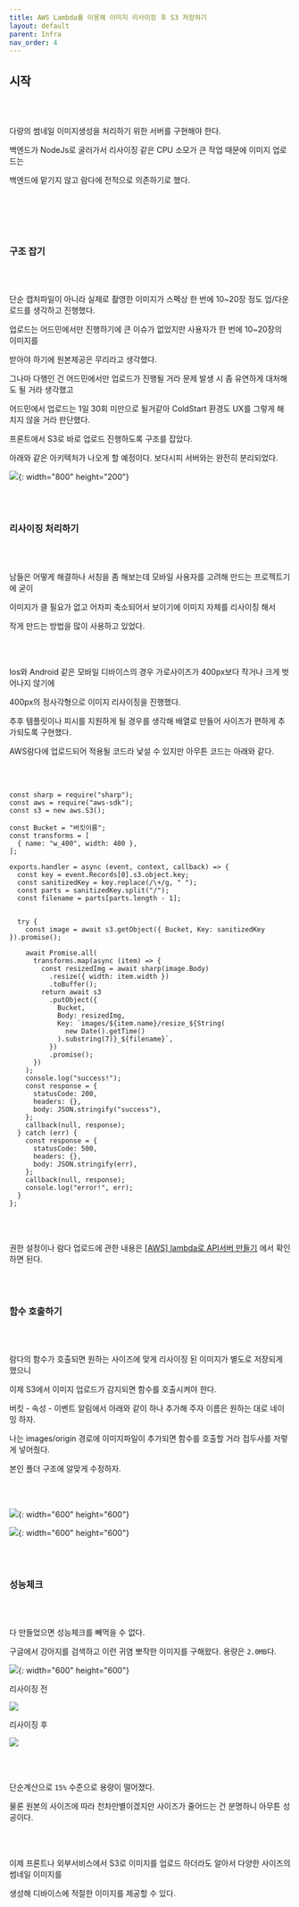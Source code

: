 ```yaml
---
title: AWS Lambda를 이용해 이미지 리사이징 후 S3 저장하기
layout: default
parent: Infra
nav_order: 4
---
```


## 시작

<br/><br/>

다량의 썸네일 이미지생성을 처리하기 위한 서버를 구현해야 한다.

백엔드가 NodeJs로 굴러가서 리사이징 같은 CPU 소모가 큰 작업 때문에 이미지 업로드는

백엔드에 맡기지 않고 람다에 전적으로 의존하기로 했다.

<br/><br/><br/><br/>

### 구조 잡기

<br/><br/>

단순 캡처파일이 아니라 실제로 촬영한 이미지가 스펙상 한 번에 10~20장 정도 업/다운로드를 생각하고 진행했다.

업로드는 어드민에서만 진행하기에 큰 이슈가 없었지만 사용자가 한 번에 10~20장의 이미지를

받아야 하기에 원본제공은 무리라고 생각했다.

그나마 다행인 건 어드민에서만 업로드가 진행될 거라 문제 발생 시 좀 유연하게 대처해도 될 거라 생각했고

어드민에서 업로드는 1일 30회 미만으로 될거같아 ColdStart 환경도 UX를 그렇게 해치지 않을 거라 판단했다.

프론트에서 S3로 바로 업로드 진행하도록 구조를 잡았다.

아래와 같은 아키텍처가 나오게 할 예정이다. 보다시피 서버와는 완전히 분리되었다.

![](https://img1.daumcdn.net/thumb/R1280x0/?scode=mtistory2&fname=https%3A%2F%2Fblog.kakaocdn.net%2Fdn%2FchYcV1%2FbtrXHCaWVMB%2FERkK5uhKVhtrozK4AfUBXk%2Fimg.png){: width="800" height="200"}

<br/><br/>

### 리사이징 처리하기

<br/><br/>

남들은 어떻게 해결하나 서칭을 좀 해보는데 모바일 사용자를 고려해 만드는 프로젝트기에 굳이

이미지가 클 필요가 없고 어차피 축소되어서 보이기에 이미지 자체를 리사이징 해서

작게 만드는 방법을 많이 사용하고 있었다.

<br/><br/>

Ios와 Android 같은 모바일 디바이스의 경우 가로사이즈가 400px보다 작거나 크게 벗어나지 않기에

400px의 정사각형으로 이미지 리사이징을 진행했다.

추후 템플릿이나 피시를 지원하게 될 경우를 생각해 배열로 만들어 사이즈가 편하게 추가되도록 구현했다.

AWS람다에 업로드되어 적용될 코드라 낯설 수 있지만 아무튼 코드는 아래와 같다.

<br/><br/>

```
const sharp = require("sharp");
const aws = require("aws-sdk");
const s3 = new aws.S3();

const Bucket = "버킷이름";
const transforms = [
  { name: "w_400", width: 400 },
];

exports.handler = async (event, context, callback) => {
  const key = event.Records[0].s3.object.key;
  const sanitizedKey = key.replace(/\+/g, " ");
  const parts = sanitizedKey.split("/");
  const filename = parts[parts.length - 1];


  try {
    const image = await s3.getObject({ Bucket, Key: sanitizedKey }).promise();

    await Promise.all(
      transforms.map(async (item) => {
        const resizedImg = await sharp(image.Body)
          .resize({ width: item.width })
          .toBuffer();
        return await s3
          .putObject({
            Bucket,
            Body: resizedImg,
            Key: `images/${item.name}/resize_${String(
              new Date().getTime()
            ).substring(7)}_${filename}`,
          })
          .promise();
      })
    );
    console.log("success!");
    const response = {
      statusCode: 200,
      headers: {},
      body: JSON.stringify("success"),
    };
    callback(null, response);
  } catch (err) {
    const response = {
      statusCode: 500,
      headers: {},
      body: JSON.stringify(err),
    };
    callback(null, response);
    console.log("error!", err);
  }
};
```

<br/><br/>

권한 설정이나 람다 업로드에 관한 내용은 [[AWS] lambda로 API서버 만들기](https://bdev.tistory.com/26) 에서 확인하면 된다.

<br/><br/>

### 함수 호출하기

<br/><br/>

람다의 함수가 호출되면 원하는 사이즈에 맞게 리사이징 된 이미지가 별도로 저장되게 했으니

이제 S3에서 이미지 업로드가 감지되면 함수를 호출시켜야 한다.

버킷 - 속성 - 이벤트 알림에서 아래와 같이 하나 추가해 주자 이름은 원하는 대로 네이밍 하자.

나는 images/origin 경로에 이미지파일이 추가되면 함수를 호출할 거라 접두사를 저렇게 넣어줬다.

본인 폴더 구조에 알맞게 수정하자.

<br/><br/>

![](https://img1.daumcdn.net/thumb/R1280x0/?scode=mtistory2&fname=https%3A%2F%2Fblog.kakaocdn.net%2Fdn%2FbRuIo7%2FbtrXLq7DYxT%2Fmq79btX8Nf2aA6DWOkIH2k%2Fimg.png){: width="600" height="600"}

![](https://img1.daumcdn.net/thumb/R1280x0/?scode=mtistory2&fname=https%3A%2F%2Fblog.kakaocdn.net%2Fdn%2FEsNSN%2FbtrXHCorIB1%2Fiai8SyIoie8O9hQhgq15p1%2Fimg.png){: width="600" height="600"}

<br/><br/>

### 성능체크

<br/><br/>

다 만들었으면 성능체크를 빼먹을 수 없다.

구글에서 강아지를 검색하고 이런 귀염 뽀작한 이미지를 구해왔다. 용량은 <code>2.0MB</code>다.

![](https://img1.daumcdn.net/thumb/R1280x0/?scode=mtistory2&fname=https%3A%2F%2Fblog.kakaocdn.net%2Fdn%2FBwGoa%2FbtrXHXFCjKF%2F6cpdPzy2LaKEJkJsaIQQv1%2Fimg.png){: width="600" height="600"}

리사이징 전

![](https://img1.daumcdn.net/thumb/R1280x0/?scode=mtistory2&fname=https%3A%2F%2Fblog.kakaocdn.net%2Fdn%2FbuGpuJ%2FbtrXIyyBRqP%2FrPDxxHUf8jzCNms179EKNk%2Fimg.png)

리사이징 후

![](https://img1.daumcdn.net/thumb/R1280x0/?scode=mtistory2&fname=https%3A%2F%2Fblog.kakaocdn.net%2Fdn%2FeqPR95%2FbtrXJWlty95%2Ft2iStn2AJkeIGGkVLhnrK1%2Fimg.png)

<br/><br/>

단순계산으로 <code>15%</code> 수준으로 용량이 떨어졌다.

물론 원본의 사이즈에 따라 천차만별이겠지만 사이즈가 줄어드는 건 분명하니 아무튼 성공이다.

<br/><br/>

이제 프론트나 외부서비스에서 S3로 이미지를 업로드 하더라도 알아서 다양한 사이즈의 썸네일 이미지를

생성해 디바이스에 적절한 이미지를 제공할 수 있다.

